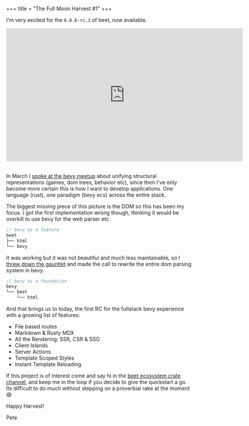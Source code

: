 +++
title = "The Full Moon Harvest #1"
+++

I'm very excited for the `0.0.6-rc.3` of beet, now available.

<iframe width="640" height="360" src="https://www.youtube.com/embed/7koepBSRoUI" title="Full Stack Bevy | Beet 0.0.6 RC" frameborder="0" allow="accelerometer; autoplay; clipboard-write; encrypted-media; gyroscope; picture-in-picture; web-share" referrerpolicy="strict-origin-when-cross-origin" allowfullscreen></iframe>

<br/>
<br/>

In March I [spoke at the bevy meetup](https://youtu.be/JeXOajFv8Dk) about unifying structural representations (games, dom trees, behavior etc), since then I've only become more certain this is how I want to develop applications. One language (rust), one paradigm (bevy ecs) across the entire stack. 

The biggest missing piece of this picture is the DOM so this has been my focus. I got the first implementation wrong though, thinking it would be overkill to use bevy for the web parser etc.

```js
// bevy as a feature
beet
├── html
└── bevy
```

It was working but it was not beautiful and much less maintainable, so I [threw down the gauntlet](https://discord.com/channels/691052431525675048/811674847767167027/1371290138306678795) and made the call to rewrite the entire dom parsing system in bevy. 
```js
// bevy as a foundation
bevy
└── beet
    └── html
```

And that brings us to today, the first RC for the fullstack bevy experience with a growing list of features:
- File based routes
- Markdown & Rusty MDX
- All the Rendering: SSR, CSR & SSG
- Client Islands
- Server Actions
- Template Scoped Styles
- Instant Template Reloading

If this project is of interest come and say hi in the [beet ecosystem crate channel](https://discord.com/channels/691052431525675048/1333204907414523964), and keep me in the loop if you decide to give the quickstart a go. Its difficult to do much without stepping on a proverbial rake at the moment 😅

Happy Harvest!

Pete